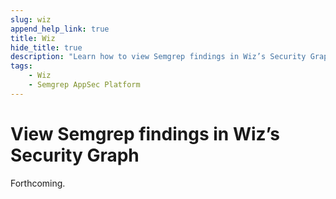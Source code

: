 ```yaml
---
slug: wiz
append_help_link: true
title: Wiz
hide_title: true
description: "Learn how to view Semgrep findings in Wiz’s Security Graph."
tags:
    - Wiz
    - Semgrep AppSec Platform
---
```


# View Semgrep findings in Wiz’s Security Graph

Forthcoming.